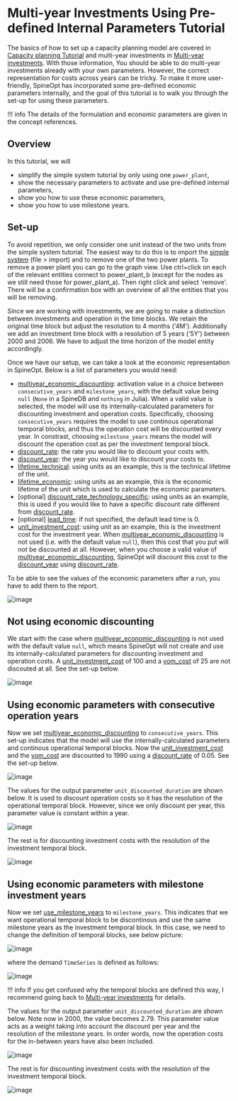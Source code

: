 # Multi-year Investments Using Pre-defined Internal Parameters Tutorial

The basics of how to set up a capacity planning model are covered in [Capacity planning Tutorial](https://spine-tools.github.io/SpineOpt.jl/latest/tutorial/capacity_planning/) and multi-year investments in [Multi-year investments](https://spine-tools.github.io/SpineOpt.jl/latest/tutorial/capacity_planning/#Multi-year-investments). With those information, You should be able to do multi-year investments already with your own parameters. However, the correct representation for costs across years can be tricky. To make it more user-friendly, SpineOpt has incorporated some pre-defined economic parameters internally, and the goal of this tutorial is to walk you through the set-up for using these parameters.

!!! info
    The details of the formulation and economic parameters are given in the concept references.

## Overview
In this tutorial, we will
- simplify the simple system tutorial by only using one `power_plant`,
- show the necessary parameters to activate and use pre-defined internal parameters,
- show you how to use these economic parameters,
- show you how to use milestone years. 

## Set-up
To avoid repetition, we only consider one unit instead of the two units from the simple system tutorial. The easiest way to do this is to import the [simple system](https://github.com/spine-tools/SpineOpt.jl/blob/master/examples/simple_system.json) (file > import) and to remove one of the two power plants. To remove a power plant you can go to the graph view. Use ctrl+click on each of the relevant entities connect to power_plant_b (except for the nodes as we still need those for power_plant_a). Then right click and select 'remove'. There will be a confirmation box with an overview of all the entities that you will be removing.

Since we are working with investments, we are going to make a distinction between investments and operation in the time blocks. We retain the original time block but adjust the resolution to 4 months ('4M'). Additionally we add an investment time block with a resolution of 5 years ('5Y') between 2000 and 2006. We have to adjust the time horizon of the model entity accordingly.

Once we have our setup, we can take a look at the economic representation in SpineOpt. Below is a list of parameters you would need:
- [multiyear\_economic\_discounting](@ref): activation value in a choice between `consecutive_years` and `milestone_years`, with the default value being `null` (`None` in a SpineDB and `nothing` in Julia). When a valid value is selected, the model will use its internally-calculated parameters for discounting investment and operation costs. Specifically, choosing `consecutive_years` requires the model to use continous operational temporal blocks, and thus the operation cost will be discounted every year. In constrast, choosing `milestone_years` means the model will discount the operation cost as per the investment temporal block.  
- [discount\_rate](@ref): the rate you would like to discount your costs with.
- [discount\_year](@ref): the year you would like to discount your costs to.
- [lifetime\_technical](@ref): using units as an example, this is the technical lifetime of the unit.
- [lifetime\_economic](@ref): using units as an example, this is the economic lifetime of the unit which is used to calculate the economic parameters.
- [optional] [discount\_rate\_technology\_specific](@ref): using units as an example, this is used if you would like to have a specific discount rate different from [discount\_rate](@ref).
- [optional] [lead\_time](@ref): if not specified, the default lead time is 0. 
- [unit\_investment\_cost](@ref): using unit as an example, this is the investment cost for the investment year. When [multiyear\_economic\_discounting](@ref) is not used (i.e. with the default value `null`), then this cost that you put will not be discounted at all. However, when you choose a valid value of [multiyear\_economic\_discounting](@ref), SpineOpt will discount this cost to the [discount\_year](@ref) using [discount\_rate](@ref).

To be able to see the values of the economic parameters after a run, you have to add them to the report. 

![image](figs_multi-year/report.png)

## Not using economic discounting
We start with the case where [multiyear\_economic\_discounting](@ref) is not used with the default value `null`, which means SpineOpt will not create and use its internally-calculated parameters for discounting investment and operation costs. A [unit\_investment\_cost](@ref) of 100 and a [vom\_cost](@ref) of 25 are not discouted at all. See the set-up below.

![image](figs_multi-year/economic_disounting_no_use.png)

## Using economic parameters with consecutive operation years
Now we set [multiyear\_economic\_discounting](@ref) to `consecutive_years`. This set-up indicates that the model will use the internally-calculated parameters and continous operational temporal blocks. Now the [unit\_investment\_cost](@ref) and the [vom\_cost](@ref) are discounted to 1990 using a [discount\_rate](@ref) of 0.05. See the set-up below.

![image](figs_multi-year/economic_discounting_consecutive.png)

The values for the output parameter `unit_discounted_duration` are shown below. It is used to discount operation costs so it has the resolution of the operational temporal block. However, since we only discount per year, this parameter value is constant within a year.

![image](figs_multi-year/unit_discounted_duration.png)

The rest is for discounting investment costs with the resolution of the investment temporal block.

![image](figs_multi-year/unit_conversion_to_discounted_annuities.png)

## Using economic parameters with milestone investment years
Now we set [use\_milestone\_years](@ref) to `milestone_years`. This indicates that we want operational temporal block to be discontinous and use the same milestone years as the investment temporal block. In this case, we need to change the definition of temporal blocks, see below picture:

![image](figs_multi-year/economic_discounting_milestone.png)

where the demand `TimeSeries` is defined as follows:

![image](figs_multi-year/demand_ts_milestone.png)

!!! info
    If you get confused why the temporal blocks are defined this way, I recommend going back to [Multi-year investments](https://spine-tools.github.io/SpineOpt.jl/latest/tutorial/capacity_planning/#Multi-year-investments) for details.

The values for the output parameter `unit_discounted_duration` are shown below. Note now in 2000, the value becomes 2.79. This parameter value acts as a weight taking into account the discount per year and the resolution of the milestone years. In order words, now the operation costs for the in-between years have also been included.

![image](figs_multi-year/unit_discounted_duration_milestone.png)

The rest is for discounting investment costs with the resolution of the investment temporal block.

![image](figs_multi-year/unit_conversion_to_discounted_annuities_milestone.png)